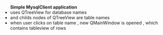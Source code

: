 <ul><b>Simple MysqlClient application </b> 
<li> uses QTreeView for database names </li> 
<li> and childs nodes of QTreeView are table names </li>
<li> when user clicks on table name , new QMainWindow is opened , which contains tableview of rows
</li>
</ul>
